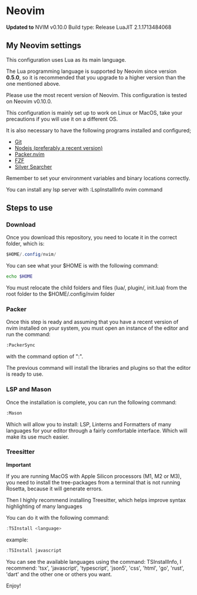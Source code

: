 # Neovim

**Updated to**
NVIM v0.10.0
Build type: Release
LuaJIT 2.1.1713484068

## My Neovim settings

This configuration uses Lua as its main language.

The Lua programming language is supported by Neovim since version **0.5.0**, so it
is recommended that you upgrade to a higher version than the one mentioned
above.

Please use the most recent version of Neovim.
This configuration is tested on Neovim v0.10.0.

This configuration is mainly set up to work on Linux or MacOS,
take your precautions if you will use it on a different OS.

It is also necessary to have the following programs installed and configured;

- [Git](https://git-scm.com/)
- [Nodejs (preferably a recent version)](https://nodejs.org/)
- [Packer.nvim](https://github.com/wbthomason/packer.nvim)
- [FZF](https://github.com/junegunn/fzf)
- [Silver Searcher](https://github.com/ggreer/the_silver_searcher)

Remember to set your environment variables and binary locations correctly.

You can install any lsp server with :LspInstallInfo nvim command

## Steps to use

### Download

Once you download this repository, you need to locate it in the correct folder,
which is:

```java
$HOME/.config/nvim/
```

You can see what your $HOME is with the following command:

```bash
echo $HOME
```

You must relocate the child folders and files (lua/, plugin/, init.lua) from the
root folder to the $HOME/.config/nvim folder

### Packer

Once this step is ready and assuming that you have a recent version of nvim
installed on your system, you must open an instance of the editor and run the
command:

```bash
:PackerSync
```

with the command option of ":".

The previous command will install the libraries and plugins so that the editor
is ready to use.

### LSP and Mason

Once the installation is complete, you can run the following command:

```bash
:Mason
```

Which will allow you to install: LSP, Linterns and Formatters
of many languages for your editor through a fairly comfortable
interface. Which will make its use much easier.

### Treesitter

**Important**

If you are running MacOS with Apple Silicon processors
(M1, M2 or M3), you need to install the tree-packages from
a terminal that is not running Rosetta, because it will
generate errors.

Then I highly recommend installing Treesitter, which helps
improve syntax highlighting of many languages

You can do it with the following command:

```javascript
:TSInstall <language>
```

example:

```javascript
:TSInstall javascript
```

You can see the available languages using the command: TSInstallInfo, I
recommend: 'tsx', 'javascript', 'typescript', 'json5', 'css', 'html', 'go', 'rust', 'dart'
and the other one or others you want.

Enjoy!
